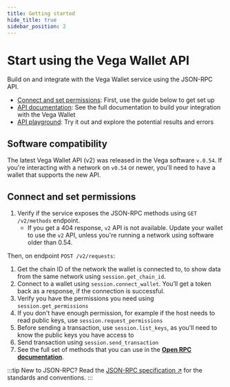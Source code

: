 ```yaml
---
title: Getting started
hide_title: true
sidebar_position: 2 
---
```


# Start using the Vega Wallet API
Build on and integrate with the Vega Wallet service using the JSON-RPC API. 

* [Connect and set permissions](#connect-and-set-permissions): First, use the guide below to get set up
* [API documentation](./openrpc): See the full documentation to build your integration with the Vega Wallet
* [API playground](./openrpc-api-playground): Try it out and explore the potential results and errors

## Software compatibility
The latest Vega Wallet API (v2) was released in the Vega software `v.0.54`. If you're interacting with a network on `v0.54` or newer, you'll need to have a wallet that supports the new API.

## Connect and set permissions
1. Verify if the service exposes the JSON-RPC methods using `GET /v2/methods` endpoint.
   * If you get a 404 response, `v2` API is not available. Update your wallet to use the `v2` API, unless you're running a network using software older than 0.54.

Then, on endpoint `POST /v2/requests`:
1. Get the chain ID of the network the wallet is connected to, to show data from the same network using `session.get_chain_id`.
2. Connect to a wallet using `session.connect_wallet`. You’ll get a token back as a response, if the connection is successful.
3. Verify you have the permissions you need using `session.get_permissions`
4. If you don't have enough permission, for example if the host needs to read public keys, use `session.request_permissions`
5. Before sending a transaction, use `session.list_keys`, as you'll need to know the public keys you have access to
6. Send transaction using `session.send_transaction`
7. See the full set of methods that you can use in the **[Open RPC documentation](./openrpc)**.


:::tip New to JSON-RPC?
Read the [JSON-RPC specification ↗](https://www.jsonrpc.org/specification) for the standards and conventions.
:::
